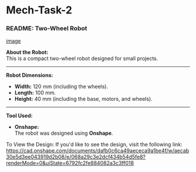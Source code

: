 # Mech-Task-2
### README: Two-Wheel Robot  

[image](https://github.com/AseelJamaan/Mech-Task-2/blob/aea33cdea1da234d251f637bf918175f865daa65/Screenshot%20(191).png)

**About the Robot:**  
This is a compact two-wheel robot designed for small projects.

---

**Robot Dimensions:**  
- **Width:** 120 mm (including the wheels).  
- **Length:** 100 mm.  
- **Height:** 40 mm (including the base, motors, and wheels).  

---

**Tool Used:**  
- **Onshape:**  
  The robot was designed using **Onshape**.
  
To View the Design:
If you'd like to see the design, visit the following link: https://cad.onshape.com/documents/dafb0c6ca49aececa9a1be4f/w/aecab30e5d3ee043919d2b08/e/068a29c3e2dcf434b54d5fe8?renderMode=0&uiState=6792fc2fe884082a3c3ff018
